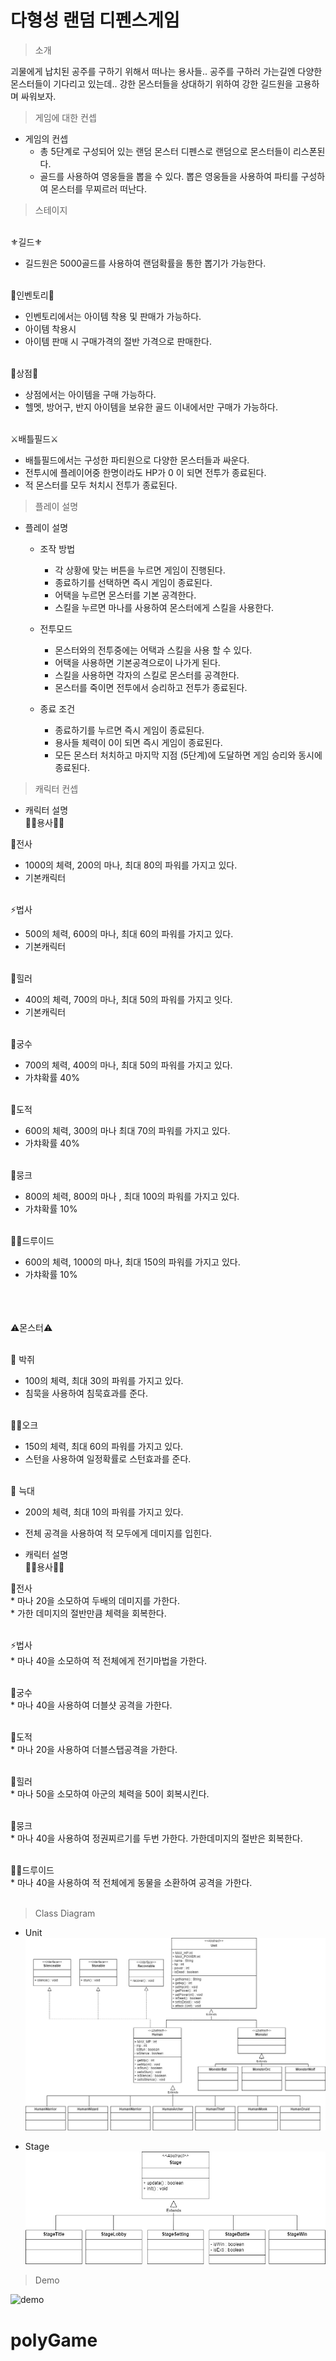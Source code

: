 # 다형성 랜덤 디펜스게임
> 소개
> 
  괴물에게 납치된 공주를 구하기 위해서 떠나는 용사들.. 공주를 구하러 가는길엔 다양한 몬스터들이 기다리고 있는데.. 강한 몬스터들을 상대하기 위하여 강한 길드원을 고용하며 싸워보자.


> 게임에 대한 컨셉 
* 게임의 컨셉
  * 총 5단계로 구성되어 있는 랜덤 몬스터 디펜스로 랜덤으로 몬스터들이 리스폰된다.
  * 골드를 사용하여 영웅들을 뽑을 수 있다. 뽑은 영웅들을 사용하여 파티를 구성하여 몬스터를 무찌르러 떠난다.


> 스테이지

<br>⚜️길드⚜️<br>
   * 길드원은 5000골드를 사용하여 랜덤확률을 통한 뽑기가 가능한다.<br>

<br>💼인벤토리💼<br>
   * 인벤토리에서는 아이템 착용 및 판매가 가능하다.<br>
   * 아이템 착용시<br>
   * 아이템 판매 시 구매가격의 절반 가격으로 판매한다. <br>

 <br>🛒상점🛒<br>
   * 상점에서는 아이템을 구매 가능하다.<br>
   * 헬멧, 방어구, 반지 아이템을 보유한 골드 이내에서만 구매가 가능하다.<br>
 

<br>⚔️배틀필드⚔️<br>
   * 배틀필드에서는 구성한 파티원으로 다양한 몬스터들과 싸운다.<br>
   * 전투시에 플레이어중 한명이라도 HP가 0 이 되면 전투가 종료된다.<br>
   * 적 몬스터를 모두 처치시 전투가 종료된다.<br>

> 플레이 설명

* 플레이 설명
  * 조작 방법
    * 각 상황에 맞는 버튼을 누르면 게임이 진행된다.
    * 종료하기를 선택하면 즉시 게임이 종료된다.
    * 어택을 누르면 몬스터를 기본 공격한다.
    * 스킬을 누르면 마나를 사용하여 몬스터에게 스킬을 사용한다.

  * 전투모드
    * 몬스터와의 전투중에는 어택과 스킬을 사용 할 수 있다.
    * 어택을 사용하면 기본공격으로이 나가게 된다.
    * 스킬을 사용하면 각자의 스킬로 몬스터를 공격한다.
    * 몬스터를 죽이면 전투에서 승리하고 전투가 종료된다.

  * 종료 조건
    * 종료하기를 누르면 즉시 게임이 종료된다.
    * 용사들 체력이 0이 되면 즉시 게임이 종료된다.
    * 모든 몬스터 처치하고 마지막 지점 (5단계)에 도달하면 게임 승리와 동시에 종료된다.

> 캐릭터 컨셉

* 캐릭터 설명
<br>   🦸‍♂️용사🦸‍♀️


💪전사<br>
  * 1000의 체력, 200의 마나, 최대 80의 파워를 가지고 있다.<br>
  * 기본캐릭터<br>


<br>⚡법사<br>
  * 500의 체력, 600의 마나, 최대 60의 파워를 가지고 있다.<br>
  * 기본캐릭터<br>


<br>🧙힐러<br>
  * 400의 체력, 700의 마나, 최대 50의 파워를 가지고 잇다.<br>
  * 기본캐릭터<br>

<br>🎯궁수<br>
  * 700의 체력, 400의 마나, 최대 50의 파워를 가지고 있다.<br>
  * 가챠확률 40%<br>

<br>👥도적<br>
  * 600의 체력,  300의 마나 최대 70의 파워를 가지고 있다.<br>
  * 가챠확률 40%<br>

<br>🥋뭉크<br>
  * 800의 체력, 800의 마나 , 최대 100의 파워를 가지고 있다.<br>
  * 가챠확률 10%<br>

<br>🧙‍♀️드루이드<br>
  * 600의 체력, 1000의 마나, 최대 150의 파워를 가지고 있다.<br>
  * 가챠확률 10%<br>

<br><br><br>⚠️몬스터⚠️

<br>🦇 박쥐<br>
  * 100의 체력, 최대 30의 파워를 가지고 있다.<br>
  * 침묵을 사용하여 침묵효과를 준다.<br>


<br>🧟‍♂️오크<br>
  * 150의 체력, 최대 60의 파워를 가지고 있다.<br>
  * 스턴을 사용하여 일정확률로 스턴효과를 준다.<br>


<br>:wolf: 늑대<br>
  * 200의 체력, 최대 10의 파워를 가지고 있다.<br>
  * 전체 공격을 사용하여 적 모두에게 데미지를 입힌다.<br>


* 캐릭터 설명
  <br>🦸‍♂️용사🦸‍♀️<br>


💪전사<br>
     * 마나 20을 소모하여 두배의 데미지를 가한다.<br>
     * 가한 데미지의 절반만큼 체력을 회복한다. <br>


<br>⚡법사<br>
     * 마나 40을 소모하여 적 전체에게 전기마법을 가한다. <br>


<br>🎯궁수<br>
     * 마나 40을 사용하여 더블샷 공격을 가한다. <br>
 

<br>👥도적<br>
     * 마나 20을 사용하여 더블스탭공격을 가한다. <br>


<br>🧙힐러<br>
     *  마나 50을 소모하여 아군의 체력을 50이 회복시킨다. <br>


<br>🥋뭉크<br>
     * 마나 40을 사용하여 정권찌르기를 두번 가한다. 가한데미지의 절반은 회복한다. <br>


<br>🧙‍♀️드루이드<br>
     * 마나 40을 사용하여 적 전체에게 동물을 소환하여 공격을 가한다.  <br><br>



> Class Diagram
* Unit
![diagram](polyGame/image/polyGame.jpg)

* Stage
![diagram](polyGame/image/Stage.jpg)
> Demo


![demo](zombie/image/zombieGameDemo.gif)
# polyGame
